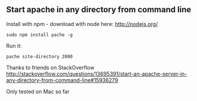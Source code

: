 ## Start apache in any directory from command line

Install with npm - download with node here: http://nodejs.org/

```
sudo npm install pache -g
```
Run it:
```
pache site-directory 2000
```

Thanks to friends on StackOverflow
http://stackoverflow.com/questions/13695391/start-an-apache-server-in-any-directory-from-command-line#15936279

Only tested on Mac so far
